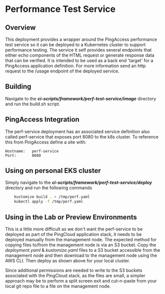 # Performance Test Service

## Overview

This deployment provides a wrapper around the PingAccess performance test service so it can be deployed to a Kubernetes cluster to support performance testing. The service it self provides several endpoints that either echo components of the HTML request or generate response data that can be verified. It is intended to be used as a back end 'target' for a PingAccess application definition. For more information send an http request to the /usage endpoint of the deployed service.

## Building

Navigate to the ***ci-scripts/framework/perf-test-service/image*** directory and run the build.sh script.

## PingAccess Integration

The perf-service deployment has an associated service definition also called perf-service that exposes port 8080 to the k8s cluster. To reference this from PingAccess define a site with:

    Hostname:   perf-service
    Port:       8080

## Using on personal EKS cluster

Simply navigate to the ***ci-scripts/framework/perf-test-service/deploy*** directory and run the following commands

```bash
    kustomize build . > /tmp/perf.yaml
    kubectl apply -f /tmp/perf.yaml
```

## Using in the Lab or Preview Environments

This is a little more difficult as we don't want the perf-service to be deployed as part of the PingCloud application stack, it needs to be deployed manually from the management node. The expected method for copying files to/from the management node is via an S3 bucket. Copy the *deployment.yaml* & *kustomize.yaml* files to a S3 bucket accessible from the management node and then download to the management node using the AWS CLI. Then deploy as shown above for your local cluster.

Since additional permissions are needed to write to the S3 buckets associated with the PingCloud stack, as the files are small, a simpler approach may be to perform a split screen exit and cut-n-paste from your local git repo file to a file on the management node.
